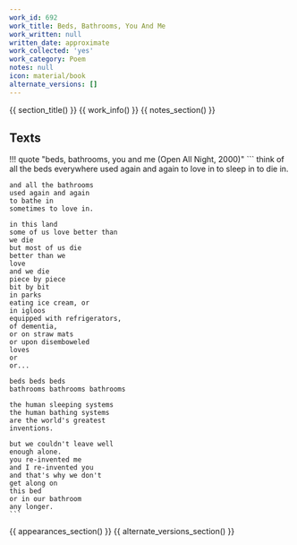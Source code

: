 ```yaml
---
work_id: 692
work_title: Beds, Bathrooms, You And Me
work_written: null
written_date: approximate
work_collected: 'yes'
work_category: Poem
notes: null
icon: material/book
alternate_versions: []
---
```


{{ section_title() }}
{{ work_info() }}
{{ notes_section() }}
## Texts
!!! quote "beds, bathrooms, you and me (Open All Night, 2000)"
    ```
    think of all the beds
    everywhere
    used again and again
    to love in
    to sleep in
    to die in.
    
    and all the bathrooms
    used again and again
    to bathe in
    sometimes to love in.
    
    in this land
    some of us love better than
    we die
    but most of us die
    better than we
    love
    and we die
    piece by piece
    bit by bit
    in parks
    eating ice cream, or
    in igloos
    equipped with refrigerators,
    of dementia,
    or on straw mats
    or upon disemboweled
    loves
    or
    or...
    
    beds beds beds
    bathrooms bathrooms bathrooms
    
    the human sleeping systems
    the human bathing systems
    are the world's greatest
    inventions.
    
    but we couldn't leave well
    enough alone.
    you re-invented me
    and I re-invented you
    and that's why we don't
    get along on
    this bed
    or in our bathroom
    any longer.
    ```

{{ appearances_section() }}
{{ alternate_versions_section() }}